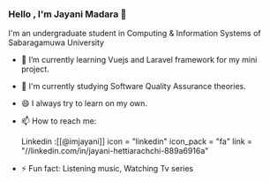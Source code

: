### Hello , I'm Jayani Madara 👋

I'm an undergraduate student in Computing & Information Systems of Sabaragamuwa University

- 🌱 I’m currently learning Vuejs and Laravel framework for my mini project.
- 🌱 I'm currently studying Software Quality Assurance theories.
- 😄 I always try to learn on my own.
- 📫 How to reach me: 
     
     Linkedin :[[@imjayani]]
    icon = "linkedin"
    icon_pack = "fa"
    link = "//linkedin.com/in/jayani-hettiarachchi-889a6916a"
     
- ⚡ Fun fact: Listening music, Watching Tv series

